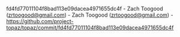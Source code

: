 fd4fd77011104f8bad113e09dacea4971655dc4f - Zach Toogood (zrtoogood@gmail.com) - Zach Toogood (zrtoogood@gmail.com) - https://github.com/project-topaz/topaz/commit/fd4fd77011104f8bad113e09dacea4971655dc4f
